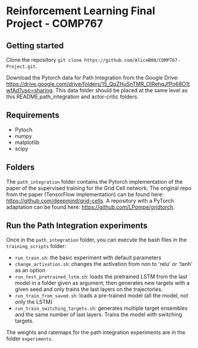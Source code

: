 # Reinforcement Learning Final Project - COMP767

## Getting started

Clone the repository `git clone https://github.com/AliceB08/COMP767-Project.git`.

Download the Pytorch data for Path Integration from the Google Drive: https://drive.google.com/drive/folders/15_QpZHuSnTMR_OIRehqJfPo68O1twfAd?usp=sharing. This data folder should be placed at the same level as this README,path_integration and actor-critic folders.

## Requirements

- Pytoch
- numpy
- matplotlib
- scipy

## Folders

The `path_integration` folder contains the Pytorch implementation of the paper of the supervised training for the Grid Cell network. The original repo from the paper (TensorFlow implementation) can be found here: https://github.com/deepmind/grid-cells. A repository with a PyTorch adaptation can be found here: https://github.com/LPompe/gridtorch.

## Run the Path Integration experiments

Once in the `path_integration` folder, you can execute the bash files in the `training_scripts` folder:
- `run_train.sh`: the basic experiment with default parameters
- `change_activation.sh`: changes the activation from non to 'relu' or 'tanh' as an option
- `run_test_pretrained_lstm.sh`: loads the pretrained LSTM from the last model in a folder given as argument, then generates new targets with a given seed and only trains the last layers on the trajectories.
- `run_train_from_saved.sh`: loads a pre-trained model (all the model, not only the LSTM)
- `run_train_switching_targets.sh`: generates multiple target ensembles and the same number of last layers. Trains the model with switching targets.

The weights and ratemaps for the path integration experiments are in the folder `experiments`.
